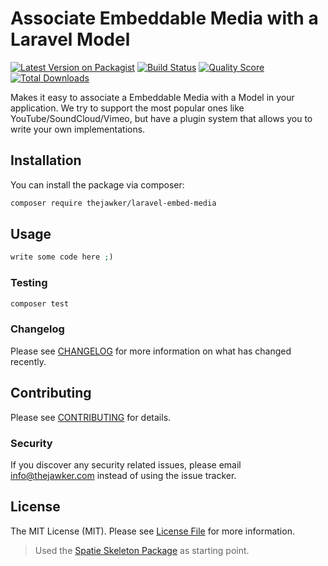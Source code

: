 # Associate Embeddable Media with a Laravel Model

[![Latest Version on Packagist](https://img.shields.io/packagist/v/thejawker/laravel-embed-media.svg?style=flat-square)](https://packagist.org/packages/thejawker/laravel-embed-media)
[![Build Status](https://img.shields.io/travis/thejawker/laravel-embed-media/master.svg?style=flat-square)](https://travis-ci.org/thejawker/laravel-embed-media)
[![Quality Score](https://img.shields.io/scrutinizer/g/thejawker/laravel-embed-media.svg?style=flat-square)](https://scrutinizer-ci.com/g/thejawker/laravel-embed-media)
[![Total Downloads](https://img.shields.io/packagist/dt/thejawker/laravel-embed-media.svg?style=flat-square)](https://packagist.org/packages/thejawker/laravel-embed-media)

Makes it easy to associate a Embeddable Media with a Model in your application. 
We try to support the most popular ones like YouTube/SoundCloud/Vimeo, but have a plugin system that allows you to write your own implementations.  

## Installation

You can install the package via composer:

```bash
composer require thejawker/laravel-embed-media
```

## Usage

``` php
write some code here ;)
```

### Testing

``` bash
composer test
```

### Changelog

Please see [CHANGELOG](CHANGELOG.md) for more information on what has changed recently.

## Contributing

Please see [CONTRIBUTING](CONTRIBUTING.md) for details.

### Security

If you discover any security related issues, please email info@thejawker.com instead of using the issue tracker.

## License

The MIT License (MIT). Please see [License File](LICENSE.md) for more information.

> Used the [Spatie Skeleton Package](https://github.com/spatie/skeleton-php) as starting point.